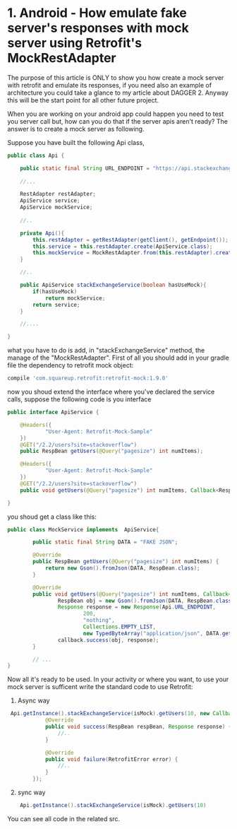 # 1. Android - How emulate fake server's responses with mock server using Retrofit's MockRestAdapter 

The purpose of this article is ONLY to show you how create a mock server with retrofit and emulate its responses, if you need also an example of architecture you could take a glance to my article about DAGGER 2. Anyway this will be the start point for all other future project.  

When you are working on your android app could happen you need to test you server call but, how can you do that if the server apis aren't ready? 
The answer is to create a mock server as following.

Suppose you have built the following Api class, 
```java
public class Api {

    public static final String URL_ENDPOINT = "https://api.stackexchange.com";
    
    //...

    RestAdapter restAdapter;
    ApiService service;
    ApiService mockService;
    
    //..

    private Api(){
        this.restAdapter = getRestAdapter(getClient(), getEndpoint());
        this.service = this.restAdapter.create(ApiService.class);
        this.mockService = MockRestAdapter.from(this.restAdapter).create(ApiService.class, new MockService());
    }

    //..

    public ApiService stackExchangeService(boolean hasUseMock){
        if(hasUseMock)
            return mockService;
        return service;
    }

    //....

}
```

what you have to do is add, in "stackExchangeService" method, the manage of the "MockRestAdapter". 
First of all you should add in your gradle file the dependency to retrofit mock object:
```gradle
compile 'com.squareup.retrofit:retrofit-mock:1.9.0'
```
now you shoud extend the interface where you've declared the service calls, suppose the following code is you interface
```java
public interface ApiService {

    @Headers({
            "User-Agent: Retrofit-Mock-Sample"
    })
    @GET("/2.2/users?site=stackoverflow")
    public RespBean getUsers(@Query("pagesize") int numItems);

    @Headers({
            "User-Agent: Retrofit-Mock-Sample"
    })
    @GET("/2.2/users?site=stackoverflow")
    public void getUsers(@Query("pagesize") int numItems, Callback<RespBean> callback);

}
```
you shoud get a class like this:
```java
public class MockService implements  ApiService{

        public static final String DATA = "FAKE JSON";

        @Override
        public RespBean getUsers(@Query("pagesize") int numItems) {
            return new Gson().fromJson(DATA, RespBean.class);
        }

        @Override
        public void getUsers(@Query("pagesize") int numItems, Callback<RespBean> callback) {
                RespBean obj = new Gson().fromJson(DATA, RespBean.class);
                Response response = new Response(Api.URL_ENDPOINT,
                        200, 
                        "nothing", 
                        Collections.EMPTY_LIST, 
                        new TypedByteArray("application/json", DATA.getBytes()));
                callback.success(obj, response);
        }

        // ...
}
```

Now all it's ready to be used. In your activity or where you want, to use your mock server is sufficent write the standard code to use Retrofit:
1. Async way
```java
 Api.getInstance().stackExchangeService(isMock).getUsers(10, new Callback<RespBean>() {
            @Override
            public void success(RespBean respBean, Response response) {
                //..
            }

            @Override
            public void failure(RetrofitError error) {
                //..
            }
        });
```
2. sync way
```java
    Api.getInstance().stackExchangeService(isMock).getUsers(10)
```
You can see all code in the related src.
